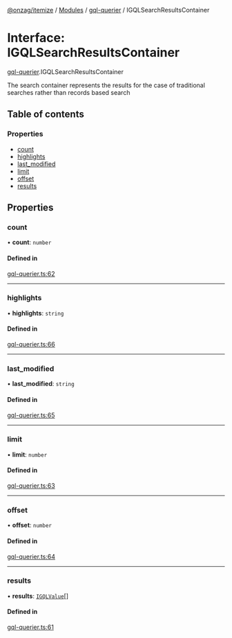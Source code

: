 [@onzag/itemize](../README.md) / [Modules](../modules.md) / [gql-querier](../modules/gql_querier.md) / IGQLSearchResultsContainer

# Interface: IGQLSearchResultsContainer

[gql-querier](../modules/gql_querier.md).IGQLSearchResultsContainer

The search container represents the results for the case
of traditional searches rather than records based search

## Table of contents

### Properties

- [count](gql_querier.IGQLSearchResultsContainer.md#count)
- [highlights](gql_querier.IGQLSearchResultsContainer.md#highlights)
- [last\_modified](gql_querier.IGQLSearchResultsContainer.md#last_modified)
- [limit](gql_querier.IGQLSearchResultsContainer.md#limit)
- [offset](gql_querier.IGQLSearchResultsContainer.md#offset)
- [results](gql_querier.IGQLSearchResultsContainer.md#results)

## Properties

### count

• **count**: `number`

#### Defined in

[gql-querier.ts:62](https://github.com/onzag/itemize/blob/f2db74a5/gql-querier.ts#L62)

___

### highlights

• **highlights**: `string`

#### Defined in

[gql-querier.ts:66](https://github.com/onzag/itemize/blob/f2db74a5/gql-querier.ts#L66)

___

### last\_modified

• **last\_modified**: `string`

#### Defined in

[gql-querier.ts:65](https://github.com/onzag/itemize/blob/f2db74a5/gql-querier.ts#L65)

___

### limit

• **limit**: `number`

#### Defined in

[gql-querier.ts:63](https://github.com/onzag/itemize/blob/f2db74a5/gql-querier.ts#L63)

___

### offset

• **offset**: `number`

#### Defined in

[gql-querier.ts:64](https://github.com/onzag/itemize/blob/f2db74a5/gql-querier.ts#L64)

___

### results

• **results**: [`IGQLValue`](gql_querier.IGQLValue.md)[]

#### Defined in

[gql-querier.ts:61](https://github.com/onzag/itemize/blob/f2db74a5/gql-querier.ts#L61)
